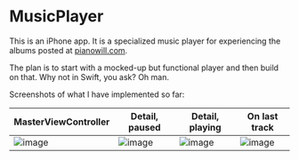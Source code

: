 # MusicPlayer

This is an iPhone app.  It is a specialized music player for experiencing the albums posted at [pianowill.com](pianowill.com).

The plan is to start with a mocked-up but functional player and then build on that.  Why not in Swift, you ask?  Oh man.

Screenshots of what I have implemented so far:

|MasterViewController|Detail, paused|Detail, playing|On last track|
|---|---|---|---|
|![image](https://cloud.githubusercontent.com/assets/4765449/11490289/74a0f258-9794-11e5-8046-0a111f5167b5.png)|![image](https://cloud.githubusercontent.com/assets/4765449/11524486/6fb95d80-9888-11e5-9233-ca3659b40c08.png)|![image](https://cloud.githubusercontent.com/assets/4765449/11524487/6fba72a6-9888-11e5-8f20-43e5d9154aff.png)|![image](https://cloud.githubusercontent.com/assets/4765449/11524488/6fbb4a46-9888-11e5-88ae-c72bf4f1c00b.png)|
